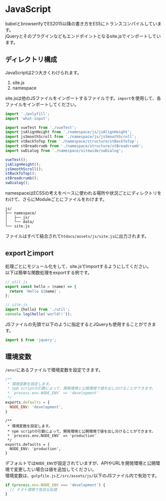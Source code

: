 # JavaScript
babelとbrowserifyでES2015以降の書き方をES5にトランスコンパイルしています。  
jQueryとそのプラグインなどもエンドポイントとなるsite.jsでインポートしています。

## ディレクトリ構成
JavaScriptは2つ大きくわけられます。

1. site.js
2. namespace

site.jsは他のJSファイルをインポートするファイルです。`import`を使用して、各ファイルをインポートしてください。

```js
import './polyfill';
import 'what-input';

import vueTest from './vueTest';
import jsAlignHeight from './namespace/js/jsAlignHeight';
import jsSmoothScroll from './namespace/js/jsSmoothScroll';
import stBackToTop from './namespace/structure/stBackToTop';
import stBreadcrumb from './namespace/structure/stBreadcrumb';
import swDialog from './namespace/sitewide/swDialog';

vueTest();
jsAlignHeight();
jsSmoothScroll();
stBackToTop();
stBreadcrumb();
swDialog();
```

namespaceはECSSの考えをベースに使われる場所や状況ごとにディレクトリをわけて、さらにModuleごとにファイルをわけます。

```
js/
├── namespace/
│   ├── js/
│   └── data/
└── site.js
```

ファイルはすべて結合されて`htdocs/assets/js/site.js`に出力されます。

## exportとimport
処理ごとにモジュール化をして、site.jsでimportするようにしてください。  
以下は簡単な関数処理をexportする例です。

```js
// util.js
export const hello = (name) => {
  return `Hello ${name}`;
};

// site.js
import {hello} from './util';
console.log(hello('world!!'));
```

JSファイルの先頭で以下のように指定するとJQueryも使用することができます。

```js
import $ from 'jquery';
```

## 環境変数
`/env/`にあるファイルで環境変数を設定できます。

```js
/**
 * 環境変数を設定します。
 * npm scriptの引数によって、開発環境と公開環境で値を出し分けることができます。
 * `process.env.NODE_ENV` => 'development'
 */
exports.defaults = {
  NODE_ENV: 'development',
}
```

```
/**
 * 環境変数を設定します。
 * npm scriptの引数によって、開発環境と公開環境で値を出し分けることができます。
 * `process.env.NODE_ENV` => 'production'
 */
exports.defaults = {
  NODE_ENV: 'production',
}
```

デフォルトでは`NODE_ENV`が設定されていますが、APIやURLを開発環境と公開環境で変更したい場合は値を追加してください。  
環境変数は、`gulpfile.js`と`/src/assets/js/`以下のJSファイル内で有効です。

```js
if (process.env.NODE_ENV === 'development') {
  // テスト環境で有効な処理
}
```
